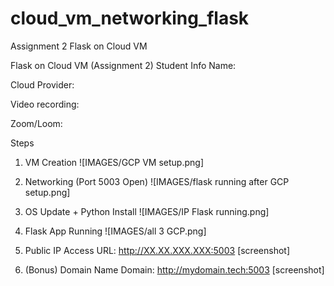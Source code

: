 # cloud_vm_networking_flask
Assignment 2 Flask on Cloud VM


Flask on Cloud VM (Assignment 2)
Student Info
Name:

Cloud Provider:

Video recording:

Zoom/Loom:

Steps
1. VM Creation
![IMAGES/GCP VM setup.png]

2. Networking (Port 5003 Open)
![IMAGES/flask running after GCP setup.png]

3. OS Update + Python Install
![IMAGES/IP Flask running.png]

4. Flask App Running
![IMAGES/all 3 GCP.png]

5. Public IP Access
URL: http://XX.XX.XXX.XXX:5003
[screenshot]

6. (Bonus) Domain Name
Domain: http://mydomain.tech:5003
[screenshot]